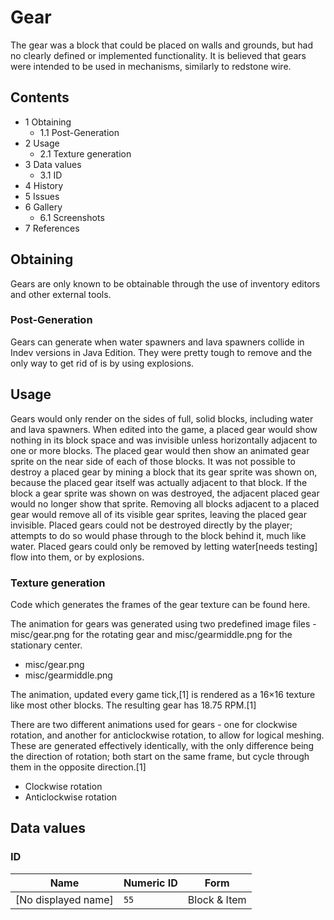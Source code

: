 # Gear
The gear was a block that could be placed on walls and grounds, but had no clearly defined or implemented functionality. It is believed that gears were intended to be used in mechanisms, similarly to redstone wire. 

## Contents
- 1 Obtaining
	- 1.1 Post-Generation
- 2 Usage
	- 2.1 Texture generation
- 3 Data values
	- 3.1 ID
- 4 History
- 5 Issues
- 6 Gallery
	- 6.1 Screenshots
- 7 References

## Obtaining
Gears are only known to be obtainable through the use of inventory editors and other external tools.

### Post-Generation
Gears can generate when water spawners and lava spawners collide in Indev versions in Java Edition. They were pretty tough to remove and the only way to get rid of is by using explosions.

## Usage
Gears would only render on the sides of full, solid blocks, including water and lava spawners.
When edited into the game, a placed gear would show nothing in its block space and was invisible unless horizontally adjacent to one or more blocks. The placed gear would then show an animated gear sprite on the near side of each of those blocks. It was not possible to destroy a placed gear by mining a block that its gear sprite was shown on, because the placed gear itself was actually adjacent to that block. If the block a gear sprite was shown on was destroyed, the adjacent placed gear would no longer show that sprite. Removing all blocks adjacent to a placed gear would remove all of its visible gear sprites, leaving the placed gear invisible. Placed gears could not be destroyed directly by the player; attempts to do so would phase through to the block behind it, much like water. Placed gears could only be removed by letting water[needs testing] flow into them, or by explosions.

### Texture generation
Code which generates the frames of the gear texture can be found here.

The animation for gears was generated using two predefined image files - misc/gear.png for the rotating gear and misc/gearmiddle.png for the stationary center.

- misc/gear.png
- misc/gearmiddle.png

The animation, updated every game tick,[1] is rendered as a 16×16 texture like most other blocks. The resulting gear has 18.75 RPM.[1]

There are two different animations used for gears - one for clockwise rotation, and another for anticlockwise rotation, to allow for logical meshing. These are generated effectively identically, with the only difference being the direction of rotation; both start on the same frame, but cycle through them in the opposite direction.[1]

- Clockwise rotation
- Anticlockwise rotation

## Data values
### ID
| Name                | Numeric ID | Form         |
|---------------------|------------|--------------|
| [No displayed name] | `55`       | Block & Item |


